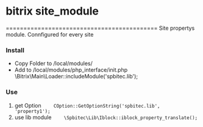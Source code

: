 # bitrix site_module
===========================================
Site propertys module. Connfigured for every site 

### Install
* Copy Folder to /local/modules/
* Add to /local/modules/php_interface/init.php 
\Bitrix\Main\Loader::includeModule('spbitec.lib');

### Use
1. get Option
`    COption::GetOptionString('spbitec.lib', 'property1');`
2. use lib module
`    \Spbitec\Lib\Iblock::iblock_property_translate();`
